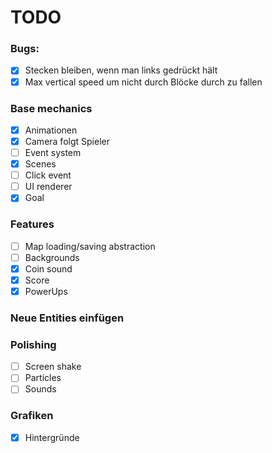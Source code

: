 # TODO

### Bugs:

- [x] Stecken bleiben, wenn man links gedrückt hält
- [x] Max vertical speed um nicht durch Blöcke durch zu fallen

### Base mechanics

- [x] Animationen
- [x] Camera folgt Spieler
- [ ] Event system
- [x] Scenes
- [ ] Click event
- [ ] UI renderer
- [x] Goal

### Features

- [ ] Map loading/saving abstraction
- [ ] Backgrounds
- [x] Coin sound
- [x] Score
- [x] PowerUps

### Neue Entities einfügen

### Polishing

- [ ] Screen shake
- [ ] Particles
- [ ] Sounds

### Grafiken

- [x] Hintergründe
